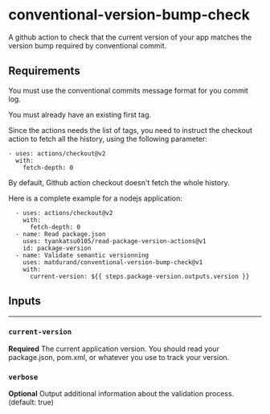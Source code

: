 # conventional-version-bump-check

A github action to check that the current version of your app matches the version bump required by conventional commit. 

## Requirements

You must use the conventional commits message format for you commit log.

You must already have an existing first tag.

Since the actions needs the list of tags, you need to instruct the checkout action to fetch all the history, using the
following parameter:

```
- uses: actions/checkout@v2
  with:
    fetch-depth: 0
```

By default, Github action checkout doesn't fetch the whole history.

Here is a complete example for a nodejs application:
```
  - uses: actions/checkout@v2
    with:
      fetch-depth: 0
  - name: Read package.json
    uses: tyankatsu0105/read-package-version-actions@v1
    id: package-version
  - name: Validate semantic versionning
    uses: matdurand/conventional-version-bump-check@v1
    with:
      current-version: ${{ steps.package-version.outputs.version }}
```

## Inputs

****

### `current-version`
**Required** The current application version. You should read your package.json, pom.xml, or whatever you use to track your version.

### `verbose`
**Optional** Output additional information about the validation process. (default: true)
